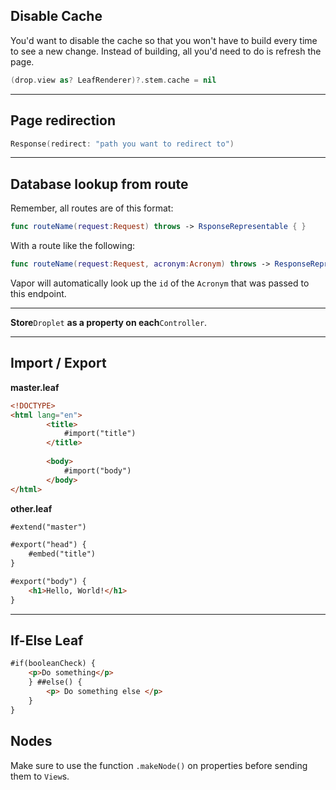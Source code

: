 ## Disable Cache

You'd want to disable the cache so that you won't have to build every time to see a new change. Instead of building, all you'd need to do is refresh the page.

~~~swift
(drop.view as? LeafRenderer)?.stem.cache = nil
~~~

***

## Page redirection

~~~swift
Response(redirect: "path you want to redirect to")
~~~

***

## Database lookup from route

Remember, all routes are of this format:

~~~swift
func routeName(request:Request) throws -> RsponseRepresentable { }
~~~

With a route like the following:

~~~swift
func routeName(request:Request, acronym:Acronym) throws -> ResponseRepresentable {} 
~~~

Vapor will automatically look up the `id` of the `Acronym` that was passed to this endpoint.

***

**Store**`Droplet` **as a property on each**`Controller`.

***

## Import / Export

**master.leaf**

~~~html
<!DOCTYPE>
<html lang="en">
		<title>
			#import("title")
		</title>
		
		<body>
			#import("body")
		</body>
</html>

~~~

**other.leaf**

~~~html
#extend("master")

#export("head") {
	#embed("title")
}

#export("body") {
	<h1>Hello, World!</h1>
}
~~~

***


## If-Else Leaf

~~~html
#if(booleanCheck) {
	<p>Do something</p>
	} ##else() {
		<p> Do something else </p>
	}
}
~~~

## Nodes

Make sure to use the function `.makeNode()` on properties before sending them to `View`s.